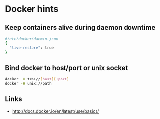 # Docker hints

## Keep containers alive during daemon downtime

```bash
#/etc/docker/daemin.json
{
  "live-restore": true
}
```

## Bind docker to host/port or unix socket

```bash
docker -H tcp://[host][:port]
docker -H unix://path
```

## Links

* http://docs.docker.io/en/latest/use/basics/

